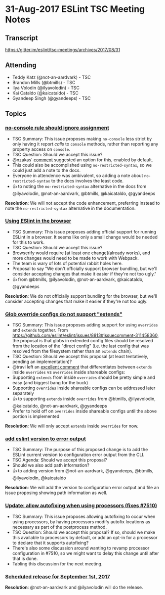 # 31-Aug-2017 ESLint TSC Meeting Notes

## Transcript

https://gitter.im/eslint/tsc-meetings/archives/2017/08/31

## Attending

* Teddy Katz (@not-an-aardvark) - TSC
* Brandon Mills (@btmills) - TSC
* Ilya Volodin (@ilyavolodin) - TSC
* Kai Cataldo (@kaicataldo) - TSC
* Gyandeep Singh (@gyandeeps) - TSC

## Topics

### [no-console rule should ignore assignment](https://github.com/eslint/eslint/issues/7806)

* TSC Summary: This issue proposes making `no-console` less strict by only having it report *calls* to `console` methods, rather than reporting any property access on `console`.
* TSC Question: Should we accept this issue?
* @nzakas' [comment](https://github.com/eslint/eslint/issues/7806#issuecomment-269518852) suggested an option for this, enabled by default.
* This could also be accomplished using `no-restricted-syntax`, so we could just add a note to the docs.
* Everyone in attendence was ambivalent, so adding a note about `no-restricted-syntax` to the docs involves the least code.
* :+1: to noting the `no-restricted-syntax` alternative in the docs from @ilyavolodin, @not-an-aardvark, @btmills, @kaicataldo, @gyandeeps

**Resolution**: We will not accept the code enhancement, preferring instead to note the `no-restricted-syntax` alternative in the documentation.

### [Using ESlint in the browser](https://github.com/eslint/eslint/issues/8348)

* TSC Summary: This issue proposes adding official support for running ESLint in a browser. It seems like only a small change would be needed for this to work.
* TSC Question: Should we accept this issue?
* Browserify would require [at least one change](already works), and more changes would need to be made to work with Webpack.
* The team is wary of lots of potential rabbit holes here.
* Proposal to say "We don't officially support browser bundling, but we'll consider accepting changes that make it easier if they're not too ugly."
* :+1: from @btmills, @ilyavolodin, @not-an-aardvark, @kaicataldo, @gyandeeps

**Resolution**: We do not officially support bundling for the browser, but we'll consider accepting changes that make it easier if they're not too ugly.

### [Glob override configs do not support "extends"](https://github.com/eslint/eslint/issues/8813)

* TSC Summary: This issue proposes adding support for using `overrides` and `extends` together. From https://github.com/eslint/eslint/issues/8813#issuecomment-311458360, the proposal is that globs in extended config files should be resolved from the location of the "direct config" (i.e. the last config that was resolved from the filesystem rather than an `extends` chain).
* TSC Question: Should we accept this proposal (at least tentatively, pending an implementation)?
* @travi left an [excellent comment](https://github.com/eslint/eslint/issues/8813#issuecomment-323247947) that differentiates between `extends` inside `overrides` vs `overrides` inside shareable configs:
* Supporting `extends` from inside `overrides` should be pretty simple and easy (and biggest bang for the buck)
* Supporting `overrides` inside shareable configs can be addressed later separately
* :+1: to supporting `extends` inside `overrides` from @btmills, @ilyavolodin, @kaicataldo, @not-an-aardvark, @gyandeeps
* Prefer to hold off on `overrides` inside shareable configs until the above portion is implemented

**Resolution**: We will only accept `extends` inside `overrides` for now.

### [add eslint version to error output](https://github.com/eslint/eslint/issues/9037)

* TSC Summary: The purpose of this proposed change is to add the ESLint current version to configuration error output from the CLI.
* TSC Agenda: Should we accept this proposal?
* Should we also add path information?
* :+1: to adding version from @not-an-aardvark, @gyandeeps, @btmills, @ilyavolodin, @kaicataldo

**Resolution**: We will add the version to configuration error output and file an issue proposing showing path information as well.

### [Update: allow autofixing when using processors (fixes #7510)](https://github.com/eslint/eslint/pull/9090)

* TSC Summary: This issue proposes allowing autofixing to occur when using processors, by having processors modify autofix locations as necessary as part of the postprocess method.
* TSC Question: Should we accept this proposal? If so, should we make this available to processors by default, or add an opt-in for a processor to declare that it supports autofixing?
* There's also some discussion around wanting to revamp processor configuration in #7510, so we might want to delay this change until after that is done.
* Tabling this discussion for the next meeting.

### [Scheduled release for September 1st, 2017](https://github.com/eslint/eslint/issues/9137)

**Resolution**: @not-an-aardvark and @ilyavolodin will do the release.
